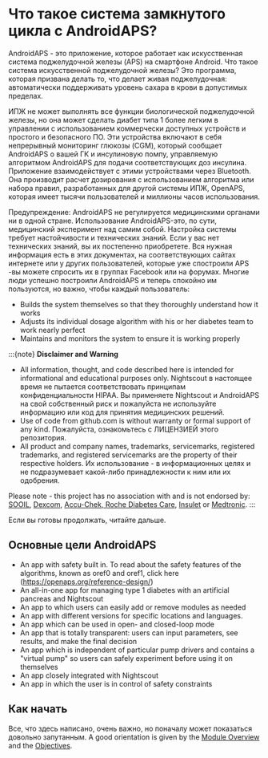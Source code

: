 # Что такое система замкнутого цикла с AndroidAPS?

AndroidAPS - это приложение, которое работает как искусственная система поджелудочной железы (APS) на смартфоне Android. Что такое система искусственной поджелудочной железы? Это программа, которая призвана делать то, что делает живая поджелудочная: автоматически поддерживать уровень сахара в крови в допустимых пределах.

ИПЖ не может выполнять все функции биологической поджелудочной железы, но она может сделать диабет типа 1 более легким в управлении с использованием коммерчески доступных устройств и простого и безопасного ПО. Эти устройства включают в себя непрерывный мониторинг глюкозы (CGM), который сообщает AndroidAPS о вашей ГК и инсулиновую помпу, управляемую алгоритмом AndroidAPS для подачи соответствующих доз инсулина. Приложение взаимодействует с этими устройствами через Bluetooth. Она производит расчет дозирования с использованием алгоритма или набора правил, разработанных для другой системы ИПЖ, OpenAPS, которая имеет тысячи пользователей и миллионы часов использования.

Предупреждение: AndroidAPS не регулируется медицинскими органами ни в одной стране. Использование AndroidAPS-это, по сути, медицинский эксперимент над самим собой. Настройка системы требует настойчивости и технических знаний. Если у вас нет технических знаний, вы их постепенно приобретете. Вся нужная информация есть в этих документах, на соответствующих сайтах интернете или у других пользователей, которые уже спостроили APS -вы можете спросить их в группах Facebook или на форумах. Многие люди успешно построили AndroidAPS и теперь спокойно им пользуются, но важно, чтобы каждый пользователь:

- Builds the system themselves so that they thoroughly understand how it works
- Adjusts its individual dosage algorithm with his or her diabetes team to work nearly perfect
- Maintains and monitors the system to ensure it is working properly

:::{note}
**Disclaimer and Warning**

- All information, thought, and code described here is intended for informational and educational purposes only. Nightscout в настоящее время не пытается соответствовать принципам конфиденциальности HIPAA. Вы применяете Nightscout и AndroidAPS на свой собственный риск и пожалуйста не используйте информацию или код для принятия медицинских решений.
- Use of code from github.com is without warranty or formal support of any kind. Пожалуйста, ознакомьтесь с ЛИЦЕНЗИЕЙ этого репозитория.
- All product and company names, trademarks, servicemarks, registered trademarks, and registered servicemarks are the property of their respective holders. Их использование - в информационных целях и не подразумевает какой-либо принадлежности к ним или их одобрения.

Please note - this project has no association with and is not endorsed by: [SOOIL](http://www.sooil.com/eng/), [Dexcom](https://www.dexcom.com/), [Accu-Chek, Roche Diabetes Care](https://www.accu-chek.com/), [Insulet](https://www.insulet.com/) or [Medtronic](https://www.medtronic.com/).
:::

Если вы готовы продолжать, читайте дальше.

## Основные цели AndroidAPS

- An app with safety built in. To read about the safety features of the algorithms, known as oref0 and oref1, click here (<https://openaps.org/reference-design/>)
- An all-in-one app for managing type 1 diabetes with an artificial pancreas and Nightscout
- An app to which users can easily add or remove modules as needed
- An app with different versions for specific locations and languages.
- An app which can be used in open- and closed-loop mode
- An app that is totally transparent: users can input parameters, see results, and make the final decision
- An app which is independent of particular pump drivers and contains a "virtual pump" so users can safely experiment before using it on themselves
- An app closely integrated with Nightscout
- An app in which the user is in control of safety constraints

## Как начать

Все, что здесь написано, очень важно, но поначалу может показаться довольно запутанным. A good orientation is given by the [Module Overview](../Module/module.md) and the [Objectives](../Usage/Objectives.html).
